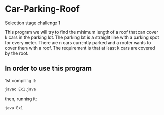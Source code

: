 # Car-Parking-Roof
Selection stage challenge 1

This program we will try to find the minimum length of a roof that can cover k cars in the parking lot. The parking lot is a straight line with a parking spot for every meter. There are n cars currently parked and a roofer wants to cover them with a roof. The requirement is that at least k cars are covered by the roof.

## In order to use this program

1st compiling it:

  ```sh
  javac Ex1.java
  ```

then, running it:
```sh
java Ex1
```
